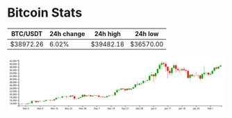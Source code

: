 # Bitcoin Stats

BTC/USDT|24h change|24h high|24h low|
|---|---|---|---|
|$38972.26|6.02%|$39482.18|$36570.00|

<img src="./chart.svg">
